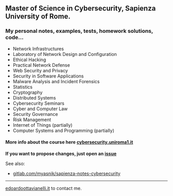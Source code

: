 ## Master of Science in Cybersecurity, Sapienza University of Rome.

### My personal notes, examples, tests, homework solutions, code...

- Network Infrastructures
- Laboratory of Network Design and Configuration
- Ethical Hacking
- Practical Network Defense
- Web Security and Privacy
- Security in Software Applications
- Malware Analysis and Incident Forensics
- Statistics
- Cryptography
- Distributed Systems
- Cybersecurity Seminars
- Cyber and Computer Law
- Security Governance
- Risk Management
- Internet of Things (partially)
- Computer Systems and Programming (partially)

#### More info about the course here [cybersecurity.uniroma1.it](https://cybersecurity.uniroma1.it/home)

**If you want to propose changes, just open an [issue](https://github.com/edoardottt/MSc-CyberSecurity-Sapienza/issues)**

See also:

  - [gitlab.com/myasnik/sapienza-notes-cybersecurity](https://gitlab.com/myasnik/sapienza-notes-cybersecurity)

----

[edoardoottavianelli.it](https://www.edoardoottavianelli.it) to contact me.
